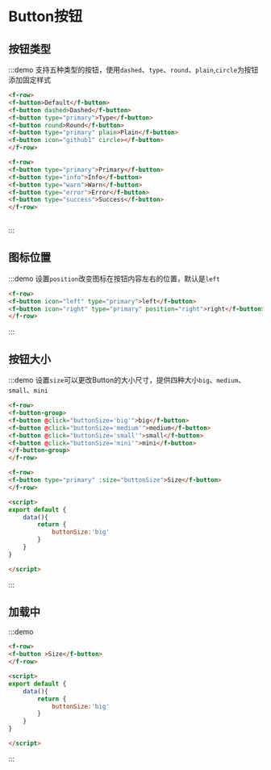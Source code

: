 # Button按钮 


## 按钮类型
:::demo 支持五种类型的按钮，使用`dashed`、`type`、`round`、`plain`,`circle`为按钮添加固定样式
```html
<f-row>
<f-button>Default</f-button> 
<f-button dashed>Dashed</f-button> 
<f-button type="primary">Type</f-button> 
<f-button round>Round</f-button>  
<f-button type="primary" plain>Plain</f-button>
<f-button icon="github1" circle></f-button>  
</f-row>

<f-row> 
<f-button type="primary">Primary</f-button> 
<f-button type="info">Info</f-button> 
<f-button type="warn">Warn</f-button> 
<f-button type="error">Error</f-button> 
<f-button type="success">Success</f-button>
</f-row>
 

```
:::


## 图标位置
:::demo 设置`position`改变图标在按钮内容左右的位置，默认是`left`
```html
<f-row>
<f-button icon="left" type="primary">left</f-button>    
<f-button icon="right" type="primary" position="right">right</f-button>    
</f-row>

```
:::


## 按钮大小
:::demo 设置`size`可以更改Button的大小尺寸，提供四种大小`big`、`medium`、`small`、`mini`
```html
<f-row>
<f-button-group>
<f-button @click="buttonSize='big'">big</f-button>
<f-button @click="buttonSize='medium'">medium</f-button>
<f-button @click="buttonSize='small'">small</f-button>
<f-button @click="buttonSize='mini'">mini</f-button>
</f-button-group>        
</f-row>

<f-row>
<f-button type="primary" :size="buttonSize">Size</f-button>
</f-row>

<script>
export default {
    data(){
        return {
            buttonSize:'big'
        }
    }
}

</script>


```
:::


## 加载中
:::demo 
```html
<f-row>
<f-button >Size</f-button>
</f-row>

<script>
export default {
    data(){
        return {
            buttonSize:'big'
        }
    }
}

</script>


```
:::

